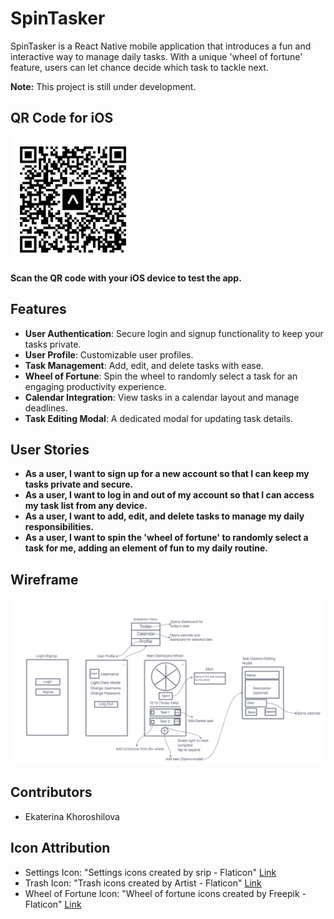 # SpinTasker

SpinTasker is a React Native mobile application that introduces a fun and interactive way to manage daily tasks. With a unique 'wheel of fortune' feature, users can let chance decide which task to tackle next.

**Note:** This project is still under development.

## QR Code for iOS

<img src="assets/ios-qr-code.svg" alt="iOS QR Code" width="200" height="200"/>

**Scan the QR code with your iOS device to test the app.**

## Features

- **User Authentication**: Secure login and signup functionality to keep your tasks private.
- **User Profile**: Customizable user profiles.
- **Task Management**: Add, edit, and delete tasks with ease.
- **Wheel of Fortune**: Spin the wheel to randomly select a task for an engaging productivity experience.
- **Calendar Integration**: View tasks in a calendar layout and manage deadlines.
- **Task Editing Modal**: A dedicated modal for updating task details.

## User Stories

- **As a user, I want to sign up for a new account so that I can keep my tasks private and secure.**
- **As a user, I want to log in and out of my account so that I can access my task list from any device.**
- **As a user, I want to add, edit, and delete tasks to manage my daily responsibilities.**
- **As a user, I want to spin the 'wheel of fortune' to randomly select a task for me, adding an element of fun to my daily routine.**

## Wireframe

![Wireframe](assets/todo-wireframe.png)

## Contributors

- Ekaterina Khoroshilova

## Icon Attribution

- Settings Icon: "Settings icons created by srip - Flaticon" [Link](https://www.flaticon.com/free-icons/settings)
- Trash Icon: "Trash icons created by Artist - Flaticon" [Link](https://www.flaticon.com/free-icons/trash1)
- Wheel of Fortune Icon: "Wheel of fortune icons created by Freepik - Flaticon" [Link](https://www.flaticon.com/free-icons/wheel-of-fortune)

